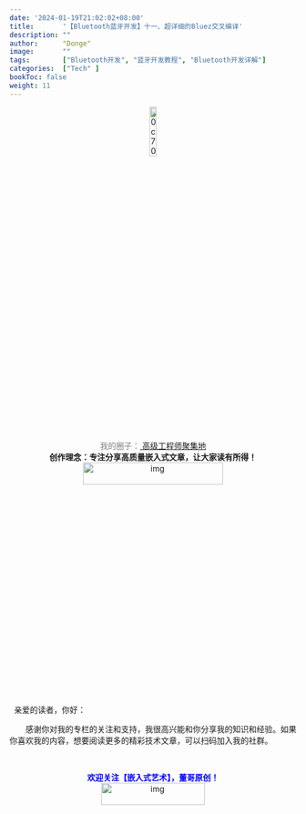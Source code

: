 ```yaml
---
date: '2024-01-19T21:02:02+08:00'
title:       '【Bluetooth蓝牙开发】十一、超详细的Bluez交叉编译'
description: ""
author:      "Donge"
image:       ""
tags:        ["Bluetooth开发", "蓝牙开发教程", "Bluetooth开发详解"]
categories:  ["Tech" ]
bookToc: false
weight: 11
---
```


<div align=center><img src="https://image-1305421143.cos.ap-nanjing.myqcloud.com/image/202206141400958.jpeg" alt="0c70cff6aab3f2894c2bfd2c973e9620" alt="img"  width = 15% height =15%/></div>

<center><font color ="grey">我的圈子：<a href="https://t.zsxq.com/14hPUwE8z">
高级工程师聚集地</a></font></center>

<center><b> 创作理念：专注分享高质量嵌入式文章，让大家读有所得！</b></center>

<div align=center><img src="https://bdn.135editor.com/files/images/editor_styles/d1c723e7e296ca791c2fb3b39ebee0f3.jpg" alt="img" width = 70% height =10%/>
</div>

<br>
<br>
&nbsp;
亲爱的读者，你好：

&emsp;&emsp;感谢你对我的专栏的关注和支持，我很高兴能和你分享我的知识和经验。如果你喜欢我的内容，想要阅读更多的精彩技术文章，可以扫码加入我的社群。

&nbsp;
<center><b> <font color ="blue">欢迎关注【嵌入式艺术】，董哥原创！</font></b></center>
<div align=center><img src="https://image-1305421143.cos.ap-nanjing.myqcloud.com/image/blog.png" alt="img" width = "60%" height ="10%"/>
</div>

